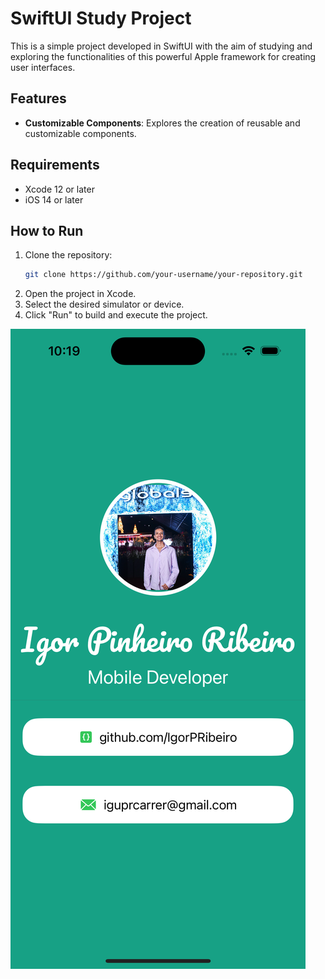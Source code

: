 # SwiftUI Study Project

This is a simple project developed in SwiftUI with the aim of studying and exploring the functionalities of this powerful Apple framework for creating user interfaces.

## Features

- **Customizable Components**: Explores the creation of reusable and customizable components.

## Requirements

- Xcode 12 or later
- iOS 14 or later

## How to Run

1. Clone the repository:
   ```bash
   git clone https://github.com/your-username/your-repository.git
   ```
2. Open the project in Xcode.
3. Select the desired simulator or device.
4. Click "Run" to build and execute the project.


![plot](./images/app.png)
